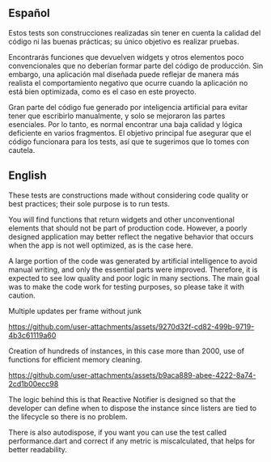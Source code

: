 ## Español
Estos tests son construcciones realizadas sin tener en cuenta la calidad del código ni las buenas prácticas; su único objetivo es realizar pruebas.

Encontrarás funciones que devuelven widgets y otros elementos poco convencionales que no deberían formar parte del código de producción. Sin embargo, una aplicación mal diseñada puede reflejar de manera más realista el comportamiento negativo que ocurre cuando la aplicación no está bien optimizada, como es el caso en este proyecto.

Gran parte del código fue generado por inteligencia artificial para evitar tener que escribirlo manualmente, y solo se mejoraron las partes esenciales. Por lo tanto, es normal encontrar una baja calidad y lógica deficiente en varios fragmentos. El objetivo principal fue asegurar que el código funcionara para los tests, así que te sugerimos que lo tomes con cautela.


## English
These tests are constructions made without considering code quality or best practices; their sole purpose is to run tests.

You will find functions that return widgets and other unconventional elements that should not be part of production code. However, a poorly designed application may better reflect the negative behavior that occurs when the app is not well optimized, as is the case here.

A large portion of the code was generated by artificial intelligence to avoid manual writing, and only the essential parts were improved. Therefore, it is expected to see low quality and poor logic in many sections. The main goal was to make the code work for testing purposes, so please take it with caution.


Multiple updates per frame without junk

https://github.com/user-attachments/assets/9270d32f-cd82-499b-9719-4b3c61119a60



Creation of hundreds of instances, in this case more than 2000, use of functions for efficient memory cleaning.

https://github.com/user-attachments/assets/b9aca889-abee-4222-8a74-2cd1b00ecc98


The logic behind this is that Reactive Notifier is designed so that the developer can define when to dispose the instance since listers are tied to the lifecycle so there is no problem.

There is also autodispose, if you want you can use the test called performance.dart and correct if any metric is miscalculated, that helps for better readability.
